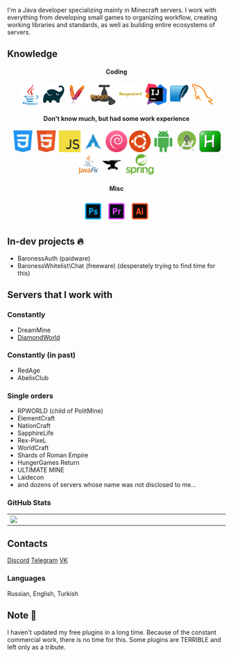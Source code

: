 I'm a Java developer specializing mainly in Minecraft servers. I work with everything from developing small games to organizing workflow, creating working libraries and standards, as well as building entire ecosystems of servers.

## Knowledge
<h4 align="center">Coding</h4>
<p align="center">
  <img src="https://github.com/BlackBaroness/BlackBaroness/blob/main/java.png" width="50" height="50"/>
  <img src="https://github.com/BlackBaroness/BlackBaroness/blob/main/gradle.png" width="50" height="50" />
  <img src="https://github.com/BlackBaroness/BlackBaroness/blob/main/maven.png" width="50" height="50" />
  <img src="https://github.com/BlackBaroness/BlackBaroness/blob/main/spigot.png" width="60" height="50" />
  <img src="https://github.com/BlackBaroness/BlackBaroness/blob/main/bungeecord.png" width="60" height="50" />
  <img src="https://github.com/BlackBaroness/BlackBaroness/blob/main/idea.png" width="50" height="50" />
  <img src="https://github.com/BlackBaroness/BlackBaroness/blob/main/sqlite.png" width="50" height="50" />
  <img src="https://github.com/BlackBaroness/BlackBaroness/blob/main/mysql.png" width="50" height="50" />
</p>
<h4 align="center">Don't know much, but had some work experience</h4>
<p align="center">
  <img src="https://github.com/BlackBaroness/BlackBaroness/blob/main/css.png" width="50" height="50" />
  <img src="https://github.com/BlackBaroness/BlackBaroness/blob/main/html.png" width="50" height="50" />
  <img src="https://github.com/BlackBaroness/BlackBaroness/blob/main/javascript.png" width="50" height="50" />
  <img src="https://github.com/BlackBaroness/BlackBaroness/blob/main/arch.png" width="50" height="50" />
  <img src="https://github.com/BlackBaroness/BlackBaroness/blob/main/debian.png" width="50" height="50" />
  <img src="https://github.com/BlackBaroness/BlackBaroness/blob/main/ubuntu.png" width="50" height="50" />
  <img src="https://github.com/BlackBaroness/BlackBaroness/blob/main/android.png" width="50" height="50" />
  <img src="https://github.com/BlackBaroness/BlackBaroness/blob/main/androidstudio.png" width="50" height="50" />
  <img src="https://github.com/BlackBaroness/BlackBaroness/blob/main/autohotkey.png" width="50" height="50" />
  <img src="https://github.com/BlackBaroness/BlackBaroness/blob/main/javafx.png" width="50" height="50" />
  <img src="https://github.com/BlackBaroness/BlackBaroness/blob/main/forge.png" width="50" height="50" />
  <img src="https://github.com/BlackBaroness/BlackBaroness/blob/main/spring.png" width="70" height="50" />
</p>
<h4 align="center">Misc</h4>
<p align="center">
  <img src="https://github.com/BlackBaroness/BlackBaroness/blob/main/photoshop.png" width="50" height="50"/>
  <img src="https://github.com/BlackBaroness/BlackBaroness/blob/main/premiere.png" width="50" height="50"/>
  <img src="https://github.com/BlackBaroness/BlackBaroness/blob/main/illustrator.png" width="50" height="50"/>
</p>



## In-dev projects 🔥
- BaronessAuth (paidware)
- BaronessWhitelist\Chat (freeware) (desperately trying to find time for this)

## Servers that I work with

### Constantly 
- DreamMine
- [DiamondWorld](https://vk.com/diamondworld)

### Constantly (in past)
- RedAge
- AbelixClub

### Single orders
- RPWORLD (child of PolitMine)
- ElementCraft
- NationCraft
- SapphireLife
- Rex-PixeL
- WorldCraft
- Shards of Roman Empire
- HungerGames Return
- ULTIMATE MINE
- Laidecon
- and dozens of servers whose name was not disclosed to me...

### GitHub Stats
<p align="center">
  <table>
  <tr>
      <td><img width="550px" align="left" src="https://github-readme-stats.vercel.app/api?username=BlackBaroness&hide_border=true&count_private=false&layout=default&hide_title=true&show_icons=true&theme=dark&icon_color=5194f0&bg_color=0d1117" /></td>
      <td><img width="550px" src="https://github-readme-stats.vercel.app/api/top-langs/?username=BlackBaroness&hide=html&layout=default&hide_border=true&hide_title=true&theme=dark&icon_color=5194f0&bg_color=0d1117" /></td>
  </tr>   
</table>
</p>

## Contacts
[Discord](https://discord.com/users/549150626764947470)
[Telegram](https://t.me/blackbaroness100)
[VK](https://vk.com/black_baroness)

### Languages
Russian, English, Turkish

## Note 📝
I haven't updated my free plugins in a long time. 
Because of the constant commercial work, there is no time for this. 
Some plugins are TERRIBLE and left only as a tribute.
